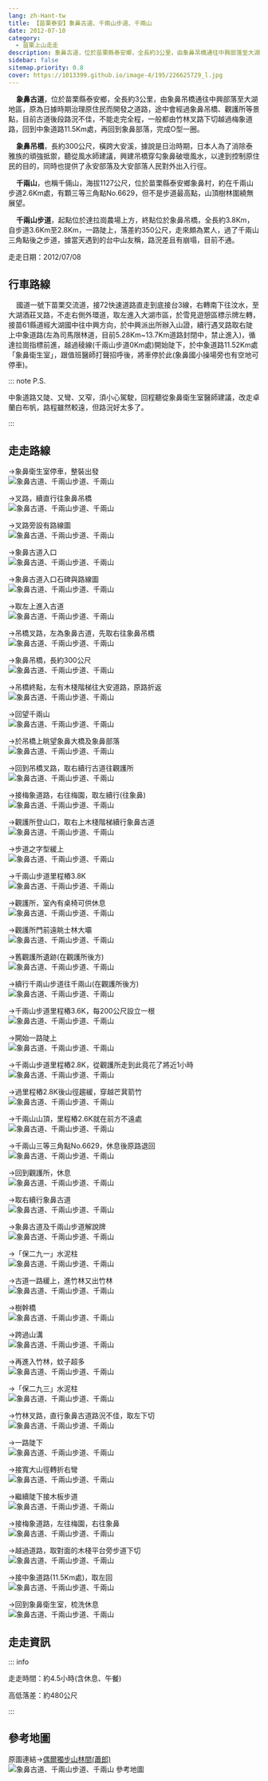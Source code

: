 ```yaml
---
lang: zh-Hant-tw
title: 【苗栗泰安】象鼻古道、千兩山步道、千兩山
date: 2012-07-10
category: 
  - 苗栗上山走走
description: 象鼻古道，位於苗栗縣泰安鄉，全長約3公里，由象鼻吊橋通往中興部落至大湖地區，原為日據時期治理原住民而開發之道路，途中會經過象鼻吊橋、觀護所等景點，目前古道後段路況不佳，不能走完全程，一般都由竹林叉路下切越過梅象道路，回到中象道路11.5Km處，再回到象鼻部落，完成O型一圈。
sidebar: false
sitemap.priority: 0.8
cover: https://1013399.github.io/image-4/195/226625729_l.jpg
---
```


    **象鼻古道**，位於苗栗縣泰安鄉，全長約3公里，由象鼻吊橋通往中興部落至大湖地區，原為日據時期治理原住民而開發之道路，途中會經過象鼻吊橋、觀護所等景點，目前古道後段路況不佳，不能走完全程，一般都由竹林叉路下切越過梅象道路，回到中象道路11.5Km處，再回到象鼻部落，完成O型一圈。  

    **象鼻吊橋**，長約300公尺，橫跨大安溪，據說是日治時期，日本人為了消除泰雅族的頑強抵禦，聽從風水師建議，興建吊橋穿勾象鼻破壞風水，以達到控制原住民的目的，同時也提供了永安部落及大安部落人民對外出入行徑。  

<!-- more -->

    **千兩山**，也稱千倆山，海拔1127公尺，位於苗栗縣泰安鄉象鼻村，約在千兩山步道2.6Km處，有顆三等三角點No.6629，但不是步道最高點，山頂樹林圍繞無展望。  

    **千兩山步道**，起點位於達拉崗農場上方，終點位於象鼻吊橋，全長約3.8Km，自步道3.6Km至2.8Km，一路陡上，落差約350公尺，走來頗為累人，過了千兩山三角點後之步道，據當天遇到的台中山友稱，路況差且有崩塌，目前不通。

走走日期：2012/07/08

## 行車路線
    國道一號下苗栗交流道，接72快速道路直走到底接台3線，右轉南下往汶水，至大湖酒莊叉路，不走右側外環道，取左進入大湖市區，於雪見遊憩區標示牌左轉，接苗61縣道經大湖國中往中興方向，於中興派出所辦入山證，續行遇叉路取右陡上中象道路(左為司馬限林道，目前5.28Km~13.7Km道路封閉中，禁止進入)，循達拉崗指標前進，越過稜線(千兩山步道0Km處)開始陡下，於中象道路11.52Km處「象鼻衛生室」，跟值班醫師打聲招呼後，將車停於此(象鼻國小操場旁也有空地可停車)。  

::: note P.S.

中象道路又陡、又彎、又窄，須小心駕駛，回程聽從象鼻衛生室醫師建議，改走卓蘭白布帆，路程雖然較遠，但路況好太多了。

:::

## 走走路線
→象鼻衛生室停車，整裝出發  
![象鼻古道、千兩山步道、千兩山](https://1013399.github.io/image-4/195/226625653_l.jpg)

→叉路，續直行往象鼻吊橋  
![象鼻古道、千兩山步道、千兩山](https://1013399.github.io/image-4/195/226753081_l.jpg)

→叉路旁設有路線圖  
![象鼻古道、千兩山步道、千兩山](https://1013399.github.io/image-4/195/226625700_l.jpg)

→象鼻古道入口  
![象鼻古道、千兩山步道、千兩山](https://1013399.github.io/image-4/195/226625665_l.jpg)

→象鼻古道入口石碑與路線圖  
![象鼻古道、千兩山步道、千兩山](https://1013399.github.io/image-4/195/226625680_l.jpg)

→取左上進入古道  
![象鼻古道、千兩山步道、千兩山](https://1013399.github.io/image-4/195/226625686_l.jpg)

→吊橋叉路，左為象鼻古道，先取右往象鼻吊橋  
![象鼻古道、千兩山步道、千兩山](https://1013399.github.io/image-4/195/226625708_l.jpg)

→象鼻吊橋，長約300公尺  
![象鼻古道、千兩山步道、千兩山](https://1013399.github.io/image-4/195/226625714_l.jpg)

→吊橋終點，左有木棧階梯往大安道路，原路折返  
![象鼻古道、千兩山步道、千兩山](https://1013399.github.io/image-4/195/226625719_l.jpg)

→回望千兩山  
![象鼻古道、千兩山步道、千兩山](https://1013399.github.io/image-4/195/226625729_l.jpg)

→於吊橋上眺望象鼻大橋及象鼻部落  
![象鼻古道、千兩山步道、千兩山](https://1013399.github.io/image-4/195/226625736_l.jpg)

→回到吊橋叉路，取右續行古道往觀護所  
![象鼻古道、千兩山步道、千兩山](https://1013399.github.io/image-4/195/226625742_l.jpg)

→接梅象道路，右往梅園，取左續行(往象鼻)  
![象鼻古道、千兩山步道、千兩山](https://1013399.github.io/image-4/195/226625746_l.jpg)

→觀護所登山口，取右上木棧階梯續行象鼻古道  
![象鼻古道、千兩山步道、千兩山](https://1013399.github.io/image-4/195/226625751_l.jpg)

→步道之字型緩上  
![象鼻古道、千兩山步道、千兩山](https://1013399.github.io/image-4/195/226625774_l.jpg)

→千兩山步道里程樁3.8K  
![象鼻古道、千兩山步道、千兩山](https://1013399.github.io/image-4/195/226625786_l.jpg)

→觀護所，室內有桌椅可供休息  
![象鼻古道、千兩山步道、千兩山](https://1013399.github.io/image-4/195/226625794_l.jpg)

→觀護所門前遠眺士林大壩  
![象鼻古道、千兩山步道、千兩山](https://1013399.github.io/image-4/195/226625810_l.jpg)

→舊觀護所遺跡(在觀護所後方)  
![象鼻古道、千兩山步道、千兩山](https://1013399.github.io/image-4/195/226625815_l.jpg)

→續行千兩山步道往千兩山(在觀護所後方)  
![象鼻古道、千兩山步道、千兩山](https://1013399.github.io/image-4/195/226625828_l.jpg)

→千兩山步道里程樁3.6K，每200公尺設立一根  
![象鼻古道、千兩山步道、千兩山](https://1013399.github.io/image-4/195/226625831_l.jpg)

→開始一路陡上  
![象鼻古道、千兩山步道、千兩山](https://1013399.github.io/image-4/195/226625838_l.jpg)

→千兩山步道里程樁2.8K，從觀護所走到此竟花了將近1小時  
![象鼻古道、千兩山步道、千兩山](https://1013399.github.io/image-4/195/226625844_l.jpg)

→過里程樁2.8K後山徑趨緩，穿越芒萁箭竹  
![象鼻古道、千兩山步道、千兩山](https://1013399.github.io/image-4/195/226625847_l.jpg)

→千兩山山頂，里程樁2.6K就在前方不遠處  
![象鼻古道、千兩山步道、千兩山](https://1013399.github.io/image-4/195/226625867_l.jpg)

→千兩山三等三角點No.6629，休息後原路退回  
![象鼻古道、千兩山步道、千兩山](https://1013399.github.io/image-4/195/226625864_l.jpg)

→回到觀護所，休息  
![象鼻古道、千兩山步道、千兩山](https://1013399.github.io/image-4/195/226625871_l.jpg)

→取右續行象鼻古道  
![象鼻古道、千兩山步道、千兩山](https://1013399.github.io/image-4/195/226625874_l.jpg)

→象鼻古道及千兩山步道解說牌  
![象鼻古道、千兩山步道、千兩山](https://1013399.github.io/image-4/195/226625881_l.jpg)

→「保二九一」水泥柱  
![象鼻古道、千兩山步道、千兩山](https://1013399.github.io/image-4/195/226625891_l.jpg)

→古道一路緩上，進竹林又出竹林  
![象鼻古道、千兩山步道、千兩山](https://1013399.github.io/image-4/195/226625886_l.jpg)

→樹幹橋  
![象鼻古道、千兩山步道、千兩山](https://1013399.github.io/image-4/195/226625903_l.jpg)

→跨過山溝  
![象鼻古道、千兩山步道、千兩山](https://1013399.github.io/image-4/195/226625906_l.jpg)

→再進入竹林，蚊子超多  
![象鼻古道、千兩山步道、千兩山](https://1013399.github.io/image-4/195/226625910_l.jpg)

→「保二九三」水泥柱  
![象鼻古道、千兩山步道、千兩山](https://1013399.github.io/image-4/195/226625915_l.jpg)

→竹林叉路，直行象鼻古道路況不佳，取左下切  
![象鼻古道、千兩山步道、千兩山](https://1013399.github.io/image-4/195/226625920_l.jpg)

→一路陡下  
![象鼻古道、千兩山步道、千兩山](https://1013399.github.io/image-4/195/226625928_l.jpg)

→接寬大山徑轉折右彎  
![象鼻古道、千兩山步道、千兩山](https://1013399.github.io/image-4/195/226625937_l.jpg)

→繼續陡下接木板步道  
![象鼻古道、千兩山步道、千兩山](https://1013399.github.io/image-4/195/226625940_l.jpg)

→接梅象道路，左往梅園，右往象鼻  
![象鼻古道、千兩山步道、千兩山](https://1013399.github.io/image-4/195/226625943_l.jpg)

→越過道路，取對面的木棧平台旁步道下切  
![象鼻古道、千兩山步道、千兩山](https://1013399.github.io/image-4/195/226625952_l.jpg)

→接中象道路(11.5Km處)，取左回  
![象鼻古道、千兩山步道、千兩山](https://1013399.github.io/image-4/195/226625957_l.jpg)

→回到象鼻衛生室，梳洗休息  
![象鼻古道、千兩山步道、千兩山](https://1013399.github.io/image-4/195/226625606_l.jpg)

## 走走資訊

::: info

走走時間：約4.5小時(含休息、午餐)

高低落差：約480公尺

:::

## 參考地圖
原圖連結→[偶爾獨步山林間(蕭郎)](http://www.yougoipay.com/kenny/w848/index.htm)  
![象鼻古道、千兩山步道、千兩山 參考地圖](https://1013399.github.io/image-4/195/226753107_l.jpg)